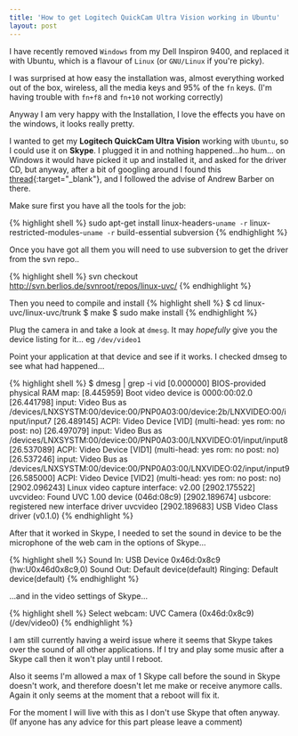 ```yaml
---
title: 'How to get Logitech QuickCam Ultra Vision working in Ubuntu'
layout: post
---
```


I have recently removed `Windows` from my Dell Inspiron 9400, and replaced it with Ubuntu, which is a flavour of `Linux` (or `GNU/Linux` if you're picky).

I was surprised at how easy the installation was, almost everything worked out of the box, wireless, all the media keys and 95% of the `fn` keys. (I'm having trouble with `fn+f8` and `fn+10` not working correctly)

Anyway I am very happy with the Installation, I love the effects you have on the windows, it looks really pretty.

I wanted to get my **Logitech QuickCam Ultra Vision** working with `Ubuntu`, so I could use it on **Skype**. I plugged it in and nothing happened…ho hum… on Windows it would have picked it up and installed it, and asked for the driver CD, but anyway, after a bit of googling around I found this [thread](https://answers.launchpad.net/ubuntu/+question/3743){:target="_blank"}, and I followed the advise of Andrew Barber on there.

Make sure first you have all the tools for the job:

{% highlight shell %}
sudo apt-get install linux-headers-`uname -r` linux-restricted-modules-`uname -r` build-essential subversion
{% endhighlight %}

Once you have got all them you will need to use subversion to get the driver from the svn repo..

{% highlight shell %}
svn checkout http://svn.berlios.de/svnroot/repos/linux-uvc/
{% endhighlight %}

Then you need to compile and install
{% highlight shell %}
$ cd linux-uvc/linux-uvc/trunk
$ make
$ sudo make install
{% endhighlight %}

Plug the camera in and take a look at `dmesg`. It may *hopefully* give you the device listing for it... eg `/dev/video1`

Point your application at that device and see if it works.
I checked dmseg to see what had happened...

{% highlight shell %}
$ dmesg | grep -i vid
[0.000000] BIOS-provided physical RAM map:
[8.445959] Boot video device is 0000:00:02.0
[26.441798] input: Video Bus as /devices/LNXSYSTM:00/device:00/PNP0A03:00/device:2b/LNXVIDEO:00/input/input7
[26.489145] ACPI: Video Device [VID] (multi-head: yes rom: no post: no)
[26.497079] input: Video Bus as /devices/LNXSYSTM:00/device:00/PNP0A03:00/LNXVIDEO:01/input/input8
[26.537089] ACPI: Video Device [VID1] (multi-head: yes rom: no post: no)
[26.537246] input: Video Bus as /devices/LNXSYSTM:00/device:00/PNP0A03:00/LNXVIDEO:02/input/input9
[26.585000] ACPI: Video Device [VID2] (multi-head: yes rom: no post: no)
[2902.096243] Linux video capture interface: v2.00
[2902.175522] uvcvideo: Found UVC 1.00 device <unnamed> (046d:08c9)
[2902.189674] usbcore: registered new interface driver uvcvideo
[2902.189683] USB Video Class driver (v0.1.0)
{% endhighlight %}

After that it worked in Skype, I needed to set the sound in device to be the microphone of the web cam in the options of Skype...

{% highlight shell %}
Sound In: USB Device 0x46d:0x8c9 (hw:U0x46d0x8c9,0)
Sound Out: Default device(default)
Ringing: Default device(default)
{% endhighlight %}

...and in the video settings of Skype...

{% highlight shell %}
Select webcam: UVC Camera (0x46d:0x8c9) (/dev/video0)
{% endhighlight %}

I am still currently having a weird issue where it seems that Skype takes over the sound of all other applications. If I try and play some music after a Skype call then it won't play until I reboot. 

Also it seems I'm allowed a max of 1 Skype call before the sound in Skype doesn't work, and therefore doesn't let me make or receive anymore calls. Again it only seems at the moment that a reboot will fix it. 

For the moment I will live with this as I don't use Skype that often anyway. (If anyone has any advice for this part please leave a comment)
